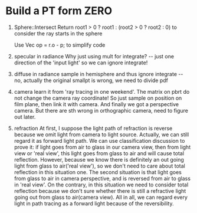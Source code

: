 # Build a PT form ZERO

1. Sphere::Intersect
    Return root1 > 0 ? root1 : (root2 > 0 ? root2 : 0) to consider the ray starts in the sphere

    Use Vec op = r.o - p; to simplify code

2. specular in radiance
    Why just using mult for integrate? -- just one direction of the 'input light' so we can ignore integrate!

3. diffuse in radiance
    sample in hemisphere and thus ignore integrate -- no, actually the original smallpt is wrong, we need to divide pdf

4. camera
    learn it from 'ray tracing in one weekend'. The matrix on pbrt do not change the camera ray coordinate! So just sample on position on film plane, then link it with camera. And finally we got a perspective camera. But there are sth wrong in orthographic camera, need to figure out later.

5. refraction
    At first, I suppose the light path of refraction is reverse because we omit light from camera to light source. Actually, we can still regard it as forward light path. We can use classification discussion to prove it: if light goes from air to glass in our camera view, then from light view or 'real view', this light goes from glass to air and will cause total reflection. However, because we know there is definitely an out going light from glass to air('real view'), so we don't need to care about total reflection in this situation one. The second situation is that light goes from glass to air in camera perspective, and is reversed from air to glass in 'real view'. On the contrary, in this situation we need to consider total reflection because we don't sure whether there is still a refractive light going out from glass to air(camera view). All in all, we can regard every light in path tracing as a forward light because of the reversibility.